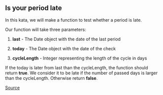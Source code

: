 ## Is your period late

In this kata, we will make a function to test whether a period is late.

Our function will take three parameters:

1. **last** - The Date object with the date of the last period

2. **today** - The Date object with the date of the check

3. **cycleLength** - Integer representing the length of the cycle in days

If the today is later from last than the cycleLength, the function should return **true**. We consider it to be late if the number of passed days is larger than the cycleLength. Otherwise return **false**.

[Source](https://www.codewars.com/kata/578a8a01e9fd1549e50001f1/train/python)
